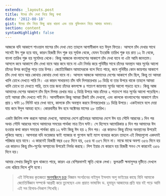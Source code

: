 ```yaml
---
extends: _layouts.post
title: ঈদের চাঁদ দেখা নিয়ে কিছু কথা
date: '2012-08-18'
gist: ঈদের চাঁদ নিয়ে কিছু ভ্রান্ত ধারনা এবং তার যুক্তিখন্ডন নিয়ে আমার ভাবনা।
section: content
syntaxHighlight: false
---
```


আজকে যদি আকাশে শাওয়াল মাসের চাঁদ দেখা যেত তাহলে আগামীকাল হত ঈদুল ফিতর। আসলে চাঁদ দেখার সাথে সাথেই ঈদ শুরু হয়ে যায়, কারন হিজরী দিন শুরু হয় সূর্যাস্ত থেকে, যেমন ইংরেজি তারিখ শুরু হয় রাত ১২ টা থেকে, বাংলা তারিখ শুরু হয় সূর্যোদয় থেকে। কিন্তু আজকে বাংলাদেশের আকাশে চাঁদ দেখা যাবে না এটা আমি জানতাম। আসলে কবে আকাশে চাঁদ দেখা যাবে আর কবে যাবে না এটা নির্ভর করে পৃথিবীর সাথে চাঁদের অবস্থান আর সূর্যের আলো চাঁদের উপর কতটুকু পড়ে তার উপর। জ্যোতির্বিজ্ঞান আমাদেরকে বলে দিতে পারে, কবে পৃথিবীর কোন জায়গার আকাশে চাঁদ দেখা যাবে আর কোথায় কোথায় দেখা যাবে না। আসলে আজকে আমাদের দেশের আকাশে চাঁদ ছিল, কিন্তু তা আমরা খালি চোখে দেখতে পারি নি। এর কারন সাধারনত চাঁদ যদি দিগন্তরেখার ১০ ডিগ্রি বা তার উপরে থাকে তাহলে আমরা খালি চোখে তা দেখতে পারি, তবে তার জন্য চাঁদের কমপক্ষে ৪ শতাংশ জায়গায় সূর্যের আলো পড়তে হবে। কিন্তু আজ আমাদের দেশের আকাশে চাঁদ ছিল দিগন্ত রেখার মাত্র ২ ডিগ্রি উপরে আর চাঁদের ২ শতাংশে মাত্র সূর্যের আলো পড়েছিল। তাই আমরা চাঁদ দেখতে পাই নি। আগামীকাল কিন্তু আমরা ঠিকই চাঁদ দেখবো, এবং কালকে বাংলাদেশের আকাশে চাঁদে প্রায় ১ ঘন্টা ১০ মিনিট ধরে দেখা যাবে, কালকে চাঁদ অবস্থান করবে দিগন্তরেখার ১১ ডিগ্রি উপরে। একইভাবে বলে দেয়া যায় কবে ঈদুল আযহা হবে। কোরবানীর ঈদ হবে অক্টোবর মাসের ২৮ তারিখ।

একটা জিনিস লক্ষ করলে আমরা দেখবো, আমাদের দেশে প্রতিবছর আমাদের দেশে ঈদ হয় সৌদি আরবের ১ দিন পর অথচ সৌদি আরবের সাথে আমাদের সময়ের পার্থক্য মাত্র তিন ঘন্টা। সে হিসেবে আমেরিকার ৪ দিন পর আমাদের ঈদ হওয়ার কথা কারন সময়ের পার্থক্য প্রায় ১২ ঘন্টা কিন্তু ঈদ হয় ২ দিন পর। এর কারনও কিন্তু চাঁদের অবস্থানের উপরেই লুকিয়ে আছে। আপনারা যদি ভয়েজার স্কাই গ্যাজার বা গুগোল স্কাই ম্যাপ ব্যবহার করেন তাহলে এই বিষয়গুলো একদমই পরিষ্কার হয়ে যাবে। এ কারনেই হিজরী বছর ৩৫৫ দিনে হয়, ৩৫৪ বা ৩৫৭ দিনে না। মাঝে মাঝে অবশ্য ৩৫৬ দিনে হয় এর কারনও কিন্তু চাঁদ-সূর্যের অব্স্থানের উপরেই নির্ভর করছে। লিপ ইয়ার যে কারনে হয় হিজরী সনও সে কারনেই ৩৫৬ দিনে হয়।

আমার লেখায় কিছুটা ভুল থাকতে পারে, কারন এর বেশিরভাগই স্মৃতি থেকে লেখা। ভুলত্রুটি ক্ষমাসুন্দর দৃষ্টিতে দেখলে এবং ধরিয়ে দিলে খুশি হবো।

> এই টপিকের কৃতজ্ঞতা [অনুসন্ধিৎসু চক্র](http://achokro.org) বিজ্ঞান সংগঠনের নাইমুল ইসলাম অপু ভাইয়ের কাছে যিনি আমাকে জ্যোতির্বিজ্ঞান সম্পর্কে আগ্রহী করে তুলেছেন এবং প্রয়াত ভাষাবিদ ড. হুমায়ূন আজাদের প্রতি যার বই পড়ে আমি এই সব হিসাব-নিকাশ শিখেছি।
